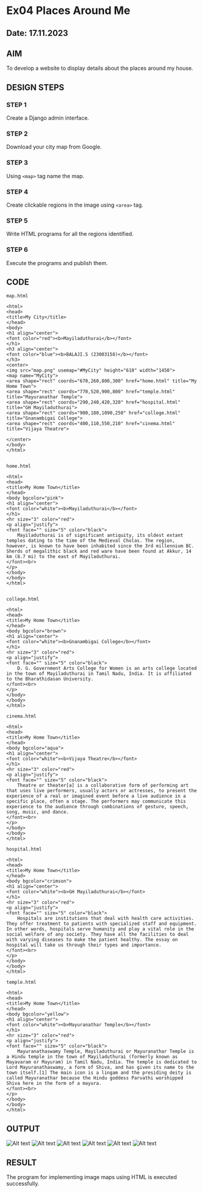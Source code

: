 # Ex04 Places Around Me
## Date: 17.11.2023

## AIM
To develop a website to display details about the places around my house.

## DESIGN STEPS

### STEP 1
Create a Django admin interface.

### STEP 2
Download your city map from Google.

### STEP 3
Using ```<map>``` tag name the map.

### STEP 4
Create clickable regions in the image using ```<area>``` tag.

### STEP 5
Write HTML programs for all the regions identified.

### STEP 6
Execute the programs and publish them.

## CODE
```
map.html

<html>
<head>
<title>My City</title>
</head>
<body>
<h1 align="center">
<font color="red"><b>Mayiladuthurai</b></font>
</h1>
<h3 align="center">
<font color="blue"><b>BALAJI.S (23003158)</b></font>
</h3>
<center>
<img src="map.png" usemap="#MyCity" height="610" width="1450">
<map name="MyCity">
<area shape="rect" coords="670,260,800,300" href="home.html" title="My Home Town">
<area shape="rect" coords="770,520,900,800" href="temple.html" title="Mayuranathar Temple">
<area shape="rect" coords="290,240,420,320" href="hospital.html" title="GH Mayiladuthurai">
<area shape="rect" coords="900,180,1090,250" href="college.html" title="Gnanambigai College">
<area shape="rect" coords="400,110,550,210" href="cinema.html" title="Vijaya Theatre">

</center> 
</body>
</html>


home.html

<html>
<head>
<title>My Home Town</title>
</head>
<body bgcolor="pink">
<h1 align="center">
<font color="white"><b>Mayiladuthurai</b></font>
</h1>
<hr size="3" color="red">
<p align="justify">
<font face="" size="5" color="black">
    Mayiladuthurai is of significant antiquity, its oldest extant temples dating to the time of the Medieval Cholas. The region, however, is known to have been inhabited since the 3rd millennium BC. Sherds of megalithic black and red ware have been found at Akkur, 14 km (8.7 mi) to the east of Mayiladuthurai.
</font><br>
</p>
</body>
</body>
</html>


college.html

<html>
<head>
<title>My Home Town</title>
</head>
<body bgcolor="brown">
<h1 align="center">
<font color="white"><b>Gnanambigai College</b></font>
</h1>
<hr size="3" color="red">
<p align="justify">
<font face="" size="5" color="black">
    D. G. Government Arts College for Women is an arts college located in the town of Mayiladuthurai in Tamil Nadu, India. It is affiliated to the Bharathidasan University.
</font><br>
</p>
</body>
</body>
</html>

cinema.html

<html>
<head>
<title>My Home Town</title>
</head>
<body bgcolor="aqua">
<h1 align="center">
<font color="white"><b>Vijaya Theatre</b></font>
</h1>
<hr size="3" color="red">
<p align="justify">
<font face="" size="5" color="black">
    Theatre or theater[a] is a collaborative form of performing art that uses live performers, usually actors or actresses, to present the experience of a real or imagined event before a live audience in a specific place, often a stage. The performers may communicate this experience to the audience through combinations of gesture, speech, song, music, and dance. 
</font><br>
</p>
</body>
</body>
</html>

hospital.html

<html>
<head>
<title>My Home Town</title>
</head>
<body bgcolor="crimson">
<h1 align="center">
<font color="white"><b>GH Mayiladuthurai</b></font>
</h1>
<hr size="3" color="red">
<p align="justify">
<font face="" size="5" color="black">
    Hospitals are institutions that deal with health care activities. They offer treatment to patients with specialized staff and equipment. In other words, hospitals serve humanity and play a vital role in the social welfare of any society. They have all the facilities to deal with varying diseases to make the patient healthy. The essay on hospital will take us through their types and importance.
</font><br>
</p>
</body>
</body>
</html>

temple.html

<html>
<head>
<title>My Home Town</title>
</head>
<body bgcolor="yellow">
<h1 align="center">
<font color="white"><b>Mayuranathar Temple</b></font>
</h1>
<hr size="3" color="red">
<p align="justify">
<font face="" size="5" color="black">
    Mayuranathaswamy Temple, Mayiladuthurai or Mayuranathar Temple is a Hindu temple in the town of Mayiladuthurai (formerly known as Mayavaram or Mayuram) in Tamil Nadu, India. The temple is dedicated to Lord Mayuranathaswamy, a form of Shiva, and has given its name to the town itself.[1] The main icon is a lingam and the presiding deity is called Mayuranathar because the Hindu goddess Parvathi worshipped Shiva here in the form of a mayura.
</font><br>
</p>
</body>
</body>
</html>

```

## OUTPUT
![Alt text](0.png)
![Alt text](1.png)
![Alt text](2.png)
![Alt text](3.png)
![Alt text](4.png)
![Alt text](5.png)

## RESULT
The program for implementing image maps using HTML is executed successfully.
